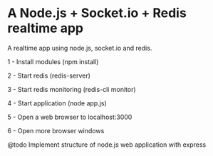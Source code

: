 A Node.js + Socket.io + Redis realtime app
==========================================

A realtime app using node.js, socket.io and redis.

1 - Install modules (npm install)

2 - Start redis (redis-server)

3 - Start redis monitoring (redis-cli monitor)

4 - Start application (node app.js)

5 - Open a web browser to localhost:3000

6 - Open more browser windows

@todo Implement structure of node.js web application with express
